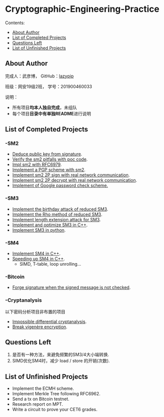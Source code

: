# Cryptographic-Engineering-Practice

Contents:

- [About Author](https://github.com/lazypip/Cryptographic-Engineering-Practice#about-author)
- [List of Completed Projects](https://github.com/lazypip/Cryptographic-Engineering-Practice#list-of-completed-projects)
- [Questions Left](https://github.com/lazypip/Cryptographic-Engineering-Practice#questions-left)
- [List of Unfinished Projects](https://github.com/lazypip/Cryptographic-Engineering-Practice#list-of-unfinished-projects)

## About Author

完成人：武彦博， GitHub：[lazypip](https://github.com/lazypip)

班级：网安19级2班， 学号：201900460033

说明：

- 所有项目**均本人独自完成**，未组队
- 每个项目**目录中有单独README**进行说明

## List of Completed Projects

### -SM2

- [Deduce public key from signature](https://github.com/lazypip/Cryptographic-Engineering-Practice/tree/main/SM2_deducePK).
- [Verify the sm2 pitfalls with poc code](https://github.com/lazypip/Cryptographic-Engineering-Practice/tree/main/SM2_pitfall).
- [Impl sm2 with RFC6979](https://github.com/lazypip/Cryptographic-Engineering-Practice/tree/main/SM2_rfc6979).
- [Implement a PGP scheme with sm2](https://github.com/lazypip/Cryptographic-Engineering-Practice/tree/main/SM2_PGP).
- [Implement sm2 2P sign with real network communication](https://github.com/lazypip/Cryptographic-Engineering-Practice/tree/main/SM2_twoPartySign).
- [Implement sm2 2P decrypt with real network communication](https://github.com/lazypip/Cryptographic-Engineering-Practice/tree/main/SM2_twoPartyDecrypt).
- [Implement of Google password check scheme.](https://github.com/lazypip/Cryptographic-Engineering-Practice/tree/main/Sim_googlePasswdCheck)

### -SM3

- [Implement the birthday attack of reduced SM3](https://github.com/lazypip/Cryptographic-Engineering-Practice/tree/main/SM3_birthAttack).
- [Implement the Rho method of reduced SM3](https://github.com/lazypip/Cryptographic-Engineering-Practice/tree/main/SM3_rhoAttack).
- [Implement length extension attack for SM3](https://github.com/lazypip/Cryptographic-Engineering-Practice/tree/main/SM3_extendAttack).
- [Implement and optimize SM3 in C++](https://github.com/lazypip/Cryptographic-Engineering-Practice/tree/main/SM3cpp).
- [Implement SM3 in python](https://github.com/lazypip/Cryptographic-Engineering-Practice/tree/main/SM3py).

### -SM4

- [Implement SM4 in C++](https://github.com/lazypip/Cryptographic-Engineering-Practice/tree/main/SM4cpp).
- [Speeding up SM4 in C++](https://github.com/lazypip/Cryptographic-Engineering-Practice/tree/main/SM4cpp_optimation).
  - SIMD, T-table, loop unrolling...

### -Bitcoin

- [Forge signature when the signed message is not checked](https://github.com/lazypip/Cryptographic-Engineering-Practice/tree/main/Bitcoin_ecdshForge).

### -Cryptanalysis

以下密码分析项目非布置的项目

- [Impossible differential cryptanalysis](https://github.com/lazypip/Cryptographic-Engineering-Practice/tree/main/break_vigen%C3%A8re).
- [Break vigenère encryption](https://github.com/lazypip/Cryptographic-Engineering-Practice/tree/main/break_vigen%C3%A8re).

## Questions Left

1. 是否有一种方法，来避免频繁的SM3/4大小端转换.
2. SIMD优化SM4时，减少 load / store 的开销(次数).

##  List of Unfinished Projects

- Implement the ECMH scheme.
- Implement Merkle Tree following RFC6962.
- Send a tx on Bitcoin testnet.
- Research report on MPT.
- Write a circuit to prove your CET6 grades.
